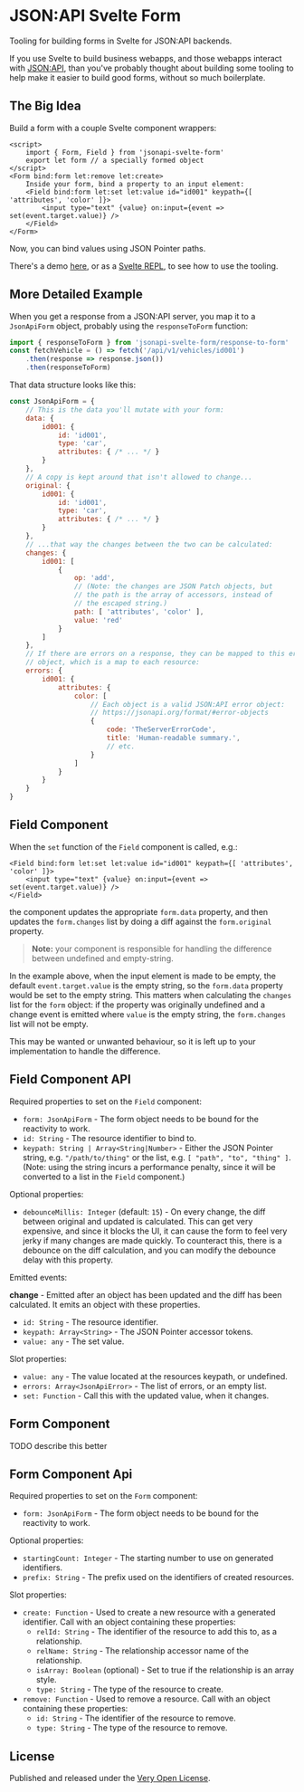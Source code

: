 # JSON:API Svelte Form

Tooling for building forms in Svelte for JSON:API backends.

If you use Svelte to build business webapps, and those webapps interact
with [JSON:API](https://jsonapi.org/), than you've probably thought about
building some tooling to help make it easier to build good forms, without
so much boilerplate.

## The Big Idea

Build a form with a couple Svelte component wrappers:

```sveltehtml
<script>
	import { Form, Field } from 'jsonapi-svelte-form'
	export let form // a specially formed object
</script>
<Form bind:form let:remove let:create>
	Inside your form, bind a property to an input element:
	<Field bind:form let:set let:value id="id001" keypath={[ 'attributes', 'color' ]}>
		<input type="text" {value} on:input={event => set(event.target.value)} />
	</Field>
</Form>
```

Now, you can bind values using JSON Pointer paths.

There's a demo [here](https://saibotsivad.github.io/jsonapi-svelte-form/), or as a
[Svelte REPL](https://svelte.dev/repl/ca6db8ec270d4f5c9f8cd679592e8441?version=3.43.0),
to see how to use the tooling.

## More Detailed Example

When you get a response from a JSON:API server, you map it to a `JsonApiForm`
object, probably using the `responseToForm` function:

```js
import { responseToForm } from 'jsonapi-svelte-form/response-to-form'
const fetchVehicle = () => fetch('/api/v1/vehicles/id001')
	.then(response => response.json())
	.then(responseToForm)
```

That data structure looks like this:

```js
const JsonApiForm = {
	// This is the data you'll mutate with your form:
	data: {
		id001: {
			id: 'id001',
			type: 'car',
			attributes: { /* ... */ }
		}
	},
	// A copy is kept around that isn't allowed to change...
	original: {
		id001: {
			id: 'id001',
			type: 'car',
			attributes: { /* ... */ }
		}
	},
	// ...that way the changes between the two can be calculated:
	changes: {
		id001: [
			{
				op: 'add',
				// (Note: the changes are JSON Patch objects, but
				// the path is the array of accessors, instead of
				// the escaped string.)
				path: [ 'attributes', 'color' ],
				value: 'red'
			}
		]
	},
	// If there are errors on a response, they can be mapped to this error
	// object, which is a map to each resource:
	errors: {
		id001: {
			attributes: {
				color: [
					// Each object is a valid JSON:API error object:
					// https://jsonapi.org/format/#error-objects
					{
						code: 'TheServerErrorCode',
						title: 'Human-readable summary.',
						// etc.
					}
				]
			}
		}
	}
}
```

## Field Component

When the `set` function of the `Field` component is called, e.g.:

```sveltehtml
<Field bind:form let:set let:value id="id001" keypath={[ 'attributes', 'color' ]}>
	<input type="text" {value} on:input={event => set(event.target.value)} />
</Field>
```

the component updates the appropriate `form.data` property, and then updates the `form.changes` list
by doing a diff against the `form.original` property.

> **Note:** your component is responsible for handling the difference between undefined and empty-string.

In the example above, when the input element is made to be empty, the default `event.target.value`
is the empty string, so the `form.data` property would be set to the empty string. This matters when
calculating the `changes` list for the `form` object: if the property was originally  undefined and
a change event is emitted where `value` is the empty string, the `form.changes` list will not be empty.

This may be wanted or unwanted behaviour, so it is left up to your implementation to handle the difference.

## Field Component API

Required properties to set on the `Field` component:

* `form: JsonApiForm` - The form object needs to be bound for the reactivity to work.
* `id: String` - The resource identifier to bind to.
* `keypath: String | Array<String|Number>` - Either the JSON Pointer string, e.g. `"/path/to/thing"` or
  the list, e.g. `[ "path", "to", "thing" ]`. (Note: using the string incurs a performance penalty, since
  it will be converted to a list in the `Field` component.)

Optional properties:

* `debounceMillis: Integer` (default: `15`) - On every change, the diff between original and updated
  is calculated. This can get very expensive, and since it blocks the UI, it can cause the form to
  feel very jerky if many changes are made quickly. To counteract this, there is a debounce on the
  diff calculation, and you can modify the debounce delay with this property.

Emitted events:

**change** - Emitted after an object has been updated and the diff has been calculated. It emits an
object with these properties.

* `id: String` - The resource identifier.
* `keypath: Array<String>` - The JSON Pointer accessor tokens.
* `value: any` - The set value.

Slot properties:

* `value: any` - The value located at the resources keypath, or undefined.
* `errors: Array<JsonApiError>` - The list of errors, or an empty list.
* `set: Function` - Call this with the updated value, when it changes.

## Form Component





TODO describe this better






## Form Component Api

Required properties to set on the `Form` component:

* `form: JsonApiForm` - The form object needs to be bound for the reactivity to work.

Optional properties:

* `startingCount: Integer` - The starting number to use on generated identifiers.
* `prefix: String` - The prefix used on the identifiers of created resources.

Slot properties:

* `create: Function` - Used to create a new resource with a generated identifier. Call with
  an object containing these properties:
  * `relId: String` - The identifier of the resource to add this to, as a relationship.
  * `relName: String` - The relationship accessor name of the relationship.
  * `isArray: Boolean` (optional) - Set to true if the relationship is an array style.
  * `type: String` - The type of the resource to create.
* `remove: Function` - Used to remove a resource. Call with an object containing these properties:
  * `id: String` - The identifier of the resource to remove.
  * `type: String` - The type of the resource to remove.

## License

Published and released under the [Very Open License](http://veryopenlicense.com).
